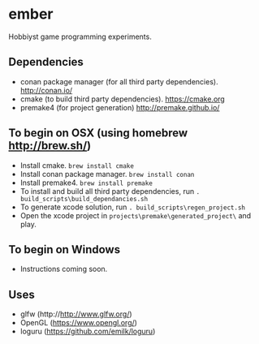 # ember
Hobbiyst game programming experiments.

## Dependencies
- conan package manager (for all third party dependencies). http://conan.io/
- cmake (to build third party dependencies). https://cmake.org
- premake4 (for project generation) http://premake.github.io/

## To begin on OSX (using homebrew http://brew.sh/)
- Install cmake. `brew install cmake`
- Install conan package manager. `brew install conan`
- Install premake4. `brew install premake`
- To install and build all third party dependencies, run `. build_scripts\build_dependancies.sh`
- To generate xcode solution, run `. build_scripts\regen_project.sh`
- Open the xcode project in `projects\premake\generated_project\` and play.

## To begin on Windows
- Instructions coming soon.

## Uses
- glfw (http://http://www.glfw.org/)
- OpenGL (https://www.opengl.org/)
- loguru (https://github.com/emilk/loguru)